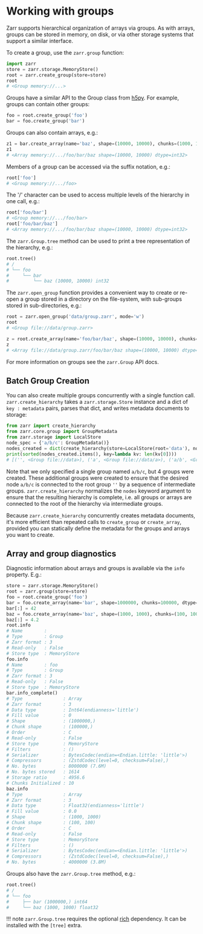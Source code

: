 # Working with groups

Zarr supports hierarchical organization of arrays via groups. As with arrays,
groups can be stored in memory, on disk, or via other storage systems that
support a similar interface.

To create a group, use the `zarr.group` function:

```python
import zarr
store = zarr.storage.MemoryStore()
root = zarr.create_group(store=store)
root
# <Group memory://...>
```

Groups have a similar API to the Group class from [h5py](https://www.h5py.org/).  For example, groups can contain other groups:

```python
foo = root.create_group('foo')
bar = foo.create_group('bar')
```

Groups can also contain arrays, e.g.:

```python
z1 = bar.create_array(name='baz', shape=(10000, 10000), chunks=(1000, 1000), dtype='int32')
z1
# <Array memory://.../foo/bar/baz shape=(10000, 10000) dtype=int32>
```

Members of a group can be accessed via the suffix notation, e.g.:

```python
root['foo']
# <Group memory://.../foo>
```

The '/' character can be used to access multiple levels of the hierarchy in one
call, e.g.:

```python
root['foo/bar']
# <Group memory://.../foo/bar>
root['foo/bar/baz']
# <Array memory://.../foo/bar/baz shape=(10000, 10000) dtype=int32>
```

The `zarr.Group.tree` method can be used to print a tree
representation of the hierarchy, e.g.:

```python
root.tree()
# /
# └── foo
#     └── bar
#         └── baz (10000, 10000) int32
```

The `zarr.open_group` function provides a convenient way to create or
re-open a group stored in a directory on the file-system, with sub-groups stored in
sub-directories, e.g.:

```python
root = zarr.open_group('data/group.zarr', mode='w')
root
# <Group file://data/group.zarr>

z = root.create_array(name='foo/bar/baz', shape=(10000, 10000), chunks=(1000, 1000), dtype='int32')
z
# <Array file://data/group.zarr/foo/bar/baz shape=(10000, 10000) dtype=int32>
```

For more information on groups see the `zarr.Group` API docs.

## Batch Group Creation

You can also create multiple groups concurrently with a single function call. `zarr.create_hierarchy` takes
a `zarr.storage.Store` instance and a dict of `key : metadata` pairs, parses that dict, and
writes metadata documents to storage:

```python
from zarr import create_hierarchy
from zarr.core.group import GroupMetadata
from zarr.storage import LocalStore
node_spec = {'a/b/c': GroupMetadata()}
nodes_created = dict(create_hierarchy(store=LocalStore(root='data'), nodes=node_spec))
print(sorted(nodes_created.items(), key=lambda kv: len(kv[0])))
# [('', <Group file://data>), ('a', <Group file://data/a>), ('a/b', <Group file://data/a/b>), ('a/b/c', <Group file://data/a/b/c>)]
```

Note that we only specified a single group named `a/b/c`, but 4 groups were created. These additional groups
were created to ensure that the desired node `a/b/c` is connected to the root group `''` by a sequence
of intermediate groups. `zarr.create_hierarchy` normalizes the `nodes` keyword argument to
ensure that the resulting hierarchy is complete, i.e. all groups or arrays are connected to the root
of the hierarchy via intermediate groups.

Because `zarr.create_hierarchy` concurrently creates metadata documents, it's more efficient
than repeated calls to `create_group` or `create_array`, provided you can statically define
the metadata for the groups and arrays you want to create.

## Array and group diagnostics

Diagnostic information about arrays and groups is available via the `info`
property. E.g.:

```python
store = zarr.storage.MemoryStore()
root = zarr.group(store=store)
foo = root.create_group('foo')
bar = foo.create_array(name='bar', shape=1000000, chunks=100000, dtype='int64')
bar[:] = 42
baz = foo.create_array(name='baz', shape=(1000, 1000), chunks=(100, 100), dtype='float32')
baz[:] = 4.2
root.info
# Name        :
# Type        : Group
# Zarr format : 3
# Read-only   : False
# Store type  : MemoryStore
foo.info
# Name        : foo
# Type        : Group
# Zarr format : 3
# Read-only   : False
# Store type  : MemoryStore
bar.info_complete()
# Type               : Array
# Zarr format        : 3
# Data type          : Int64(endianness='little')
# Fill value         : 0
# Shape              : (1000000,)
# Chunk shape        : (100000,)
# Order              : C
# Read-only          : False
# Store type         : MemoryStore
# Filters            : ()
# Serializer         : BytesCodec(endian=<Endian.little: 'little'>)
# Compressors        : (ZstdCodec(level=0, checksum=False),)
# No. bytes          : 8000000 (7.6M)
# No. bytes stored   : 1614
# Storage ratio      : 4956.6
# Chunks Initialized : 10
baz.info
# Type               : Array
# Zarr format        : 3
# Data type          : Float32(endianness='little')
# Fill value         : 0.0
# Shape              : (1000, 1000)
# Chunk shape        : (100, 100)
# Order              : C
# Read-only          : False
# Store type         : MemoryStore
# Filters            : ()
# Serializer         : BytesCodec(endian=<Endian.little: 'little'>)
# Compressors        : (ZstdCodec(level=0, checksum=False),)
# No. bytes          : 4000000 (3.8M)
```

Groups also have the `zarr.Group.tree` method, e.g.:

```python
root.tree()
# /
# └── foo
#     ├── bar (1000000,) int64
#     └── baz (1000, 1000) float32
```

!!! note
   `zarr.Group.tree` requires the optional [rich](https://rich.readthedocs.io/en/stable/)
   dependency. It can be installed with the `[tree]` extra.

